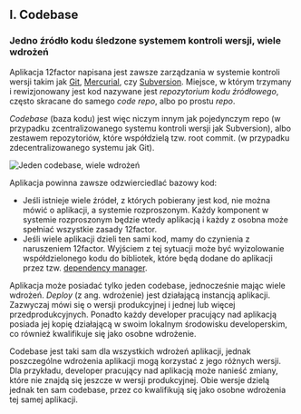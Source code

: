 ## I. Codebase
### Jedno źródło kodu śledzone systemem kontroli wersji, wiele wdrożeń

Aplikacja 12factor napisana jest zawsze zarządzania w systemie kontroli wersji takim jak [Git](http://git-scm.com/), [Mercurial](https://www.mercurial-scm.org/), czy [Subversion](http://subversion.apache.org/). Miejsce, w którym trzymany i rewizjonowany jest kod nazywane jest *repozytorium kodu źródłowego*, często skracane do samego *code repo*, albo po prostu *repo*.

*Codebase* (baza kodu) jest więc niczym innym jak pojedynczym repo (w przypadku zcentralizowanego systemu kontroli wersji jak Subversion), albo zestawem repozytoriów, które współdzielą tzw. root commit. (w przypadku zdecentralizowanego systemu jak Git).

![Jeden codebase, wiele wdrożeń](/images/codebase-deploys.png)

Aplikacja powinna zawsze odzwierciedlać bazowy kod:

* Jeśli istnieje wiele źródeł, z których pobierany jest kod, nie można mówić o aplikacji, a systemie rozproszonym. Każdy komponent w systemie rozproszonym będzie wtedy aplikacją i każdy z osobna może spełniać wszystkie zasady 12factor.
* Jeśli wiele aplikacji dzieli ten sami kod, mamy do czynienia z naruszeniem 12factor. Wyjściem z tej sytuacji może być wyizolowanie współdzielonego kodu do bibliotek, które będą dodane do aplikacji przez tzw. [dependency manager](./dependencies).

Aplikacja może posiadać tylko jeden codebase, jednocześnie mając wiele wdrożeń.  *Deploy* (z ang. wdrożenie) jest działającą instancją aplikacji. Zazwyczaj mówi się o wersji produkcyjnej i jednej lub więcej przedprodukcyjnych. Ponadto każdy developer pracujący nad aplikacją posiada jej kopię działającą w swoim lokalnym środowisku developerskim, co również kwalifikuje się jako osobne wdrożenie.

Codebase jest taki sam dla wszystkich wdrożeń aplikacji, jednak poszczególne wdrożenia aplikacji mogą korzystać z jego różnych wersji. Dla przykładu, developer pracujący nad aplikacją może nanieść zmiany, które nie znajdą się jeszcze w wersji produkcyjnej. Obie wersje dzielą jednak ten sam codebase, przez co kwalifikują się jako osobne wdrożenia tej samej aplikacji. 
